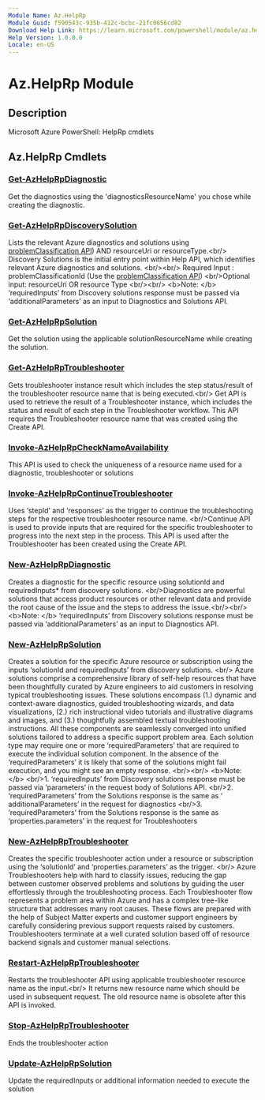 ```yaml
---
Module Name: Az.HelpRp
Module Guid: f590543c-935b-412c-bcbc-21fc0656cd82
Download Help Link: https://learn.microsoft.com/powershell/module/az.helprp
Help Version: 1.0.0.0
Locale: en-US
---
```


# Az.HelpRp Module
## Description
Microsoft Azure PowerShell: HelpRp cmdlets

## Az.HelpRp Cmdlets
### [Get-AzHelpRpDiagnostic](Get-AzHelpRpDiagnostic.md)
Get the diagnostics using the 'diagnosticsResourceName' you chose while creating the diagnostic.

### [Get-AzHelpRpDiscoverySolution](Get-AzHelpRpDiscoverySolution.md)
Lists the relevant Azure diagnostics and solutions using [problemClassification API](https://learn.microsoft.com/rest/api/support/problem-classifications/list?tabs=HTTP)) AND  resourceUri or resourceType.\<br/\> Discovery Solutions is the initial entry point within Help API, which identifies relevant Azure diagnostics and solutions.
\<br/\>\<br/\> Required Input :  problemClassificationId (Use the [problemClassification API](https://learn.microsoft.com/rest/api/support/problem-classifications/list?tabs=HTTP)) \<br/\>Optional input: resourceUri OR resource Type \<br/\>\<br/\> \<b\>Note: \</b\>  ‘requiredInputs’ from Discovery solutions response must be passed via ‘additionalParameters’ as an input to Diagnostics and Solutions API.

### [Get-AzHelpRpSolution](Get-AzHelpRpSolution.md)
Get the solution using the applicable solutionResourceName while creating the solution.

### [Get-AzHelpRpTroubleshooter](Get-AzHelpRpTroubleshooter.md)
Gets troubleshooter instance result which includes the step status/result of the troubleshooter resource name that is being executed.\<br/\> Get API is used to retrieve the result of a Troubleshooter instance, which includes the status and result of each step in the Troubleshooter workflow.
This API requires the Troubleshooter resource name that was created using the Create API.

### [Invoke-AzHelpRpCheckNameAvailability](Invoke-AzHelpRpCheckNameAvailability.md)
This API is used to check the uniqueness of a resource name used for a diagnostic, troubleshooter or solutions

### [Invoke-AzHelpRpContinueTroubleshooter](Invoke-AzHelpRpContinueTroubleshooter.md)
Uses ‘stepId’ and ‘responses’ as the trigger to continue the troubleshooting steps for the respective troubleshooter resource name.
\<br/\>Continue API is used to provide inputs that are required for the specific troubleshooter to progress into the next step in the process.
This API is used after the Troubleshooter has been created using the Create API.

### [New-AzHelpRpDiagnostic](New-AzHelpRpDiagnostic.md)
Creates a diagnostic for the specific resource using solutionId and requiredInputs* from discovery solutions.
\<br/\>Diagnostics are powerful solutions that access product resources or other relevant data and provide the root cause of the issue and the steps to address the issue.\<br/\>\<br/\> \<b\>Note: \</b\> ‘requiredInputs’ from Discovery solutions response must be passed via ‘additionalParameters’ as an input to Diagnostics API.

### [New-AzHelpRpSolution](New-AzHelpRpSolution.md)
Creates a solution for the specific Azure resource or subscription using the inputs ‘solutionId and requiredInputs’ from discovery solutions.
\<br/\> Azure solutions comprise a comprehensive library of self-help resources that have been thoughtfully curated by Azure engineers to aid customers in resolving typical troubleshooting issues.
These solutions encompass (1.) dynamic and context-aware diagnostics, guided troubleshooting wizards, and data visualizations, (2.) rich instructional video tutorials and illustrative diagrams and images, and (3.) thoughtfully assembled textual troubleshooting instructions.
All these components are seamlessly converged into unified solutions tailored to address a specific support problem area.
Each solution type may require one or more ‘requiredParameters’ that are required to execute the individual solution component.
In the absence of the ‘requiredParameters’ it is likely that some of the solutions might fail execution, and you might see an empty response.
\<br/\>\<br/\> \<b\>Note:\</b\>  \<br/\>1.
‘requiredInputs’ from Discovery solutions response must be passed via ‘parameters’ in the request body of Solutions API.
\<br/\>2.
‘requiredParameters’ from the Solutions response is the same as ‘ additionalParameters’ in the request for diagnostics \<br/\>3.
‘requiredParameters’ from the Solutions response is the same as ‘properties.parameters’ in the request for Troubleshooters

### [New-AzHelpRpTroubleshooter](New-AzHelpRpTroubleshooter.md)
Creates the specific troubleshooter action under a resource or subscription using the ‘solutionId’ and  ‘properties.parameters’ as the trigger.
\<br/\> Azure Troubleshooters help with hard to classify issues, reducing the gap between customer observed problems and solutions by guiding the user effortlessly through the troubleshooting process.
Each Troubleshooter flow represents a problem area within Azure and has a complex tree-like structure that addresses many root causes.
These flows are prepared with the help of Subject Matter experts and customer support engineers by carefully considering previous support requests raised by customers.
Troubleshooters terminate at a well curated solution based off of resource backend signals and customer manual selections.

### [Restart-AzHelpRpTroubleshooter](Restart-AzHelpRpTroubleshooter.md)
Restarts the troubleshooter API using applicable troubleshooter resource name as the input.\<br/\> It returns new resource name which should be used in subsequent request.
The old resource name is obsolete after this API is invoked.

### [Stop-AzHelpRpTroubleshooter](Stop-AzHelpRpTroubleshooter.md)
Ends the troubleshooter action

### [Update-AzHelpRpSolution](Update-AzHelpRpSolution.md)
Update the requiredInputs or additional information needed to execute the solution

